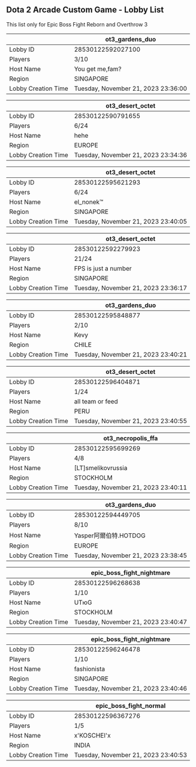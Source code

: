 ## Dota 2 Arcade Custom Game - Lobby List

This list only for Epic Boss Fight Reborn and Overthrow 3

|  | ot3_gardens_duo |
| ------ | ------ |
| Lobby ID | 28530122592027100 |
| Players | 3/10 |
| Host Name | You get me,fam? |
| Region | SINGAPORE |
| Lobby Creation Time | Tuesday, November 21, 2023 23:36:00 |


|  | ot3_desert_octet |
| ------ | ------ |
| Lobby ID | 28530122590791655 |
| Players | 6/24 |
| Host Name | hehe |
| Region | EUROPE |
| Lobby Creation Time | Tuesday, November 21, 2023 23:34:36 |


|  | ot3_desert_octet |
| ------ | ------ |
| Lobby ID | 28530122595621293 |
| Players | 6/24 |
| Host Name | el_nonek™ |
| Region | SINGAPORE |
| Lobby Creation Time | Tuesday, November 21, 2023 23:40:05 |


|  | ot3_desert_octet |
| ------ | ------ |
| Lobby ID | 28530122592279923 |
| Players | 21/24 |
| Host Name | FPS is just a number |
| Region | SINGAPORE |
| Lobby Creation Time | Tuesday, November 21, 2023 23:36:17 |


|  | ot3_gardens_duo |
| ------ | ------ |
| Lobby ID | 28530122595848877 |
| Players | 2/10 |
| Host Name | Kevy |
| Region | CHILE |
| Lobby Creation Time | Tuesday, November 21, 2023 23:40:21 |


|  | ot3_desert_octet |
| ------ | ------ |
| Lobby ID | 28530122596404871 |
| Players | 1/24 |
| Host Name | all team or feed |
| Region | PERU |
| Lobby Creation Time | Tuesday, November 21, 2023 23:40:55 |


|  | ot3_necropolis_ffa |
| ------ | ------ |
| Lobby ID | 28530122595699269 |
| Players | 4/8 |
| Host Name | [LT]smelikovrussia |
| Region | STOCKHOLM |
| Lobby Creation Time | Tuesday, November 21, 2023 23:40:11 |


|  | ot3_gardens_duo |
| ------ | ------ |
| Lobby ID | 28530122594449705 |
| Players | 8/10 |
| Host Name | Yasper阿爾伯特.HOTDOG |
| Region | EUROPE |
| Lobby Creation Time | Tuesday, November 21, 2023 23:38:45 |


|  | epic_boss_fight_nightmare |
| ------ | ------ |
| Lobby ID | 28530122596268638 |
| Players | 1/10 |
| Host Name | UTюG |
| Region | STOCKHOLM |
| Lobby Creation Time | Tuesday, November 21, 2023 23:40:47 |


|  | epic_boss_fight_nightmare |
| ------ | ------ |
| Lobby ID | 28530122596246478 |
| Players | 1/10 |
| Host Name | fashionista |
| Region | SINGAPORE |
| Lobby Creation Time | Tuesday, November 21, 2023 23:40:46 |


|  | epic_boss_fight_normal |
| ------ | ------ |
| Lobby ID | 28530122596367276 |
| Players | 1/5 |
| Host Name | x'KOSCHEI'x |
| Region | INDIA |
| Lobby Creation Time | Tuesday, November 21, 2023 23:40:53 |


